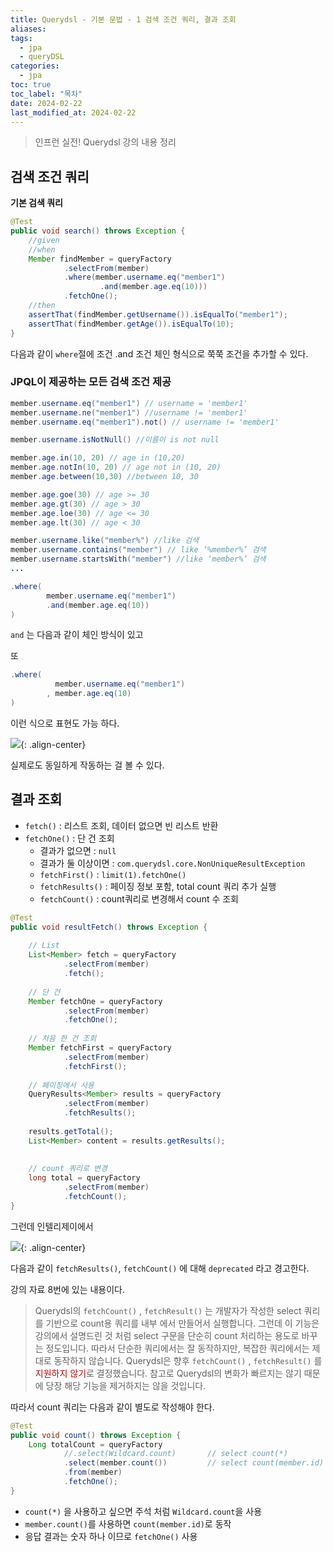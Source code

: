 ```yaml
---
title: Querydsl - 기본 문법 - 1 검색 조건 쿼리, 결과 조회
aliases: 
tags:
  - jpa
  - queryDSL
categories:
  - jpa
toc: true
toc_label: "목차" 
date: 2024-02-22
last_modified_at: 2024-02-22
---
```

> 인프런 실전! Querydsl 강의 내용 정리

## 검색 조건 쿼리

**기본 검색 쿼리**

```java
@Test  
public void search() throws Exception {  
    //given  
    //when    
	Member findMember = queryFactory  
            .selectFrom(member)  
            .where(member.username.eq("member1")  
                    .and(member.age.eq(10)))  
            .fetchOne();  
    //then  
    assertThat(findMember.getUsername()).isEqualTo("member1");  
    assertThat(findMember.getAge()).isEqualTo(10);  
}
```
다음과 같이 `where`절에 조건 .and 조건 체인 형식으로 쭉쭉 조건을 추가할 수 있다.

### JPQL이 제공하는 모든 검색 조건 제공
```java
member.username.eq("member1") // username = 'member1' 
member.username.ne("member1") //username != 'member1' 
member.username.eq("member1").not() // username != 'member1' 

member.username.isNotNull() //이름이 is not null 

member.age.in(10, 20) // age in (10,20) 
member.age.notIn(10, 20) // age not in (10, 20) 
member.age.between(10,30) //between 10, 30 

member.age.goe(30) // age >= 30 
member.age.gt(30) // age > 30 
member.age.loe(30) // age <= 30 
member.age.lt(30) // age < 30 

member.username.like("member%") //like 검색 
member.username.contains("member") // like ‘%member%’ 검색 
member.username.startsWith("member") //like ‘member%’ 검색
...
```

```java
.where(  
        member.username.eq("member1")  
        .and(member.age.eq(10))  
)
```
`and` 는 다음과 같이 체인 방식이 있고

또 
```java
.where(  
          member.username.eq("member1")  
        , member.age.eq(10)  
)
```
이런 식으로 표현도 가능 하다.

![](https://i.imgur.com/eyLT4PI.png){: .align-center}

실제로도 동일하게 작동하는 걸 볼 수 있다.


## 결과 조회

- `fetch()` : 리스트 조회, 데이터 없으면 빈 리스트 반환
- `fetchOne()` : 단 건 조회
	- 결과가 없으면 : `null`
	- 결과가 둘 이상이면 : `com.querydsl.core.NonUniqueResultException`
	- `fetchFirst()` : `limit(1).fetchOne()`
	- `fetchResults()` : 페이징 정보 포함, total count 쿼리 추가 실행
	- `fetchCount()` : count쿼리로 변경해서 count 수 조회


```java
@Test  
public void resultFetch() throws Exception {  
  
    // List  
    List<Member> fetch = queryFactory  
            .selectFrom(member)  
            .fetch();  
      
    // 단 건  
    Member fetchOne = queryFactory  
            .selectFrom(member)  
            .fetchOne();  
  
    // 처음 한 건 조회  
    Member fetchFirst = queryFactory  
            .selectFrom(member)  
            .fetchFirst();  
  
    // 페이징에서 사용  
    QueryResults<Member> results = queryFactory  
            .selectFrom(member)  
            .fetchResults();  
  
    results.getTotal();  
    List<Member> content = results.getResults();  
  
      
    // count 쿼리로 변경  
    long total = queryFactory  
            .selectFrom(member)  
            .fetchCount();  
}
```

그런데 인텔리제이에서 

![](https://i.imgur.com/8vCyIM3.png){: .align-center}

다음과 같이 `fetchResults()`, `fetchCount()` 에 대해 `deprecated` 라고 경고한다.

강의 자료 8번에 있는 내용이다.

> Querydsl의 `fetchCount()` , `fetchResult()` 는 개발자가 작성한 select 쿼리를 기반으로 count용 쿼리를 내부 에서 만들어서 실행합니다. 
> 그런데 이 기능은 강의에서 설명드린 것 처럼 select 구문을 단순히 count 처리하는 용도로 바꾸는 정도입니다. 
> 따라서 단순한 쿼리에서는 잘 동작하지만, 복잡한 쿼리에서는 제대로 동작하지 않습니다. 
> Querydsl은 향후 `fetchCount()` , `fetchResult()` 를 <font color="#c00000">지원하지 않기</font>로 결정했습니다. 
> 참고로 Querydsl의 변화가 빠르지는 않기 때문에 당장 해당 기능을 제거하지는 않을 것입니다.

따라서 count 쿼리는 다음과 같이 별도로 작성해야 한다.

```java
@Test  
public void count() throws Exception {  
    Long totalCount = queryFactory  
            //.select(Wildcard.count)       // select count(*)  
            .select(member.count())         // select count(member.id)  
            .from(member)  
            .fetchOne();  
}
```

- `count(*)` 을 사용하고 싶으면 주석 처럼 `Wildcard.count`을 사용
- `member.count()`를 사용하면 `count(member.id)`로 동작
- 응답 결과는 숫자 하나 이므로 `fetchOne()` 사용


